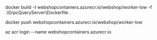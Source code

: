 docker build -t webshopcontainers.azurecr.io/webshop/worker-low -f .\GrpcQueryServer\Dockerfile .

docker push webshopcontainers.azurecr.io/webshop/worker-low

az acr login --name webshopcontainers.azurecr.io
